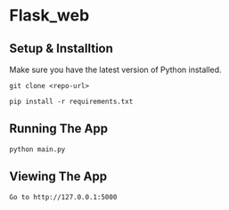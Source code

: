 # Flask_web

## Setup & Installtion

Make sure you have the latest version of Python installed.

```
git clone <repo-url>
```
```
pip install -r requirements.txt
```

## Running The App

```
python main.py
```

## Viewing The App

```
Go to http://127.0.0.1:5000
```

